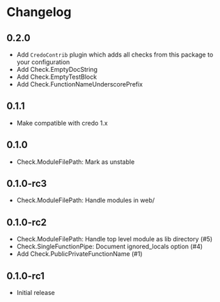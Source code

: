 # Changelog

## 0.2.0

* Add `CredoContrib` plugin which adds all checks from this package to your configuration
* Add Check.EmptyDocString
* Add Check.EmptyTestBlock
* Add Check.FunctionNameUnderscorePrefix

## 0.1.1

* Make compatible with credo 1.x

## 0.1.0

* Check.ModuleFilePath: Mark as unstable

## 0.1.0-rc3

* Check.ModuleFilePath: Handle modules in web/

## 0.1.0-rc2

* Check.ModuleFilePath: Handle top level module as lib directory (#5)
* Check.SingleFunctionPipe: Document ignored_locals option (#4)
* Add Check.PublicPrivateFunctionName (#1)

## 0.1.0-rc1

* Initial release
